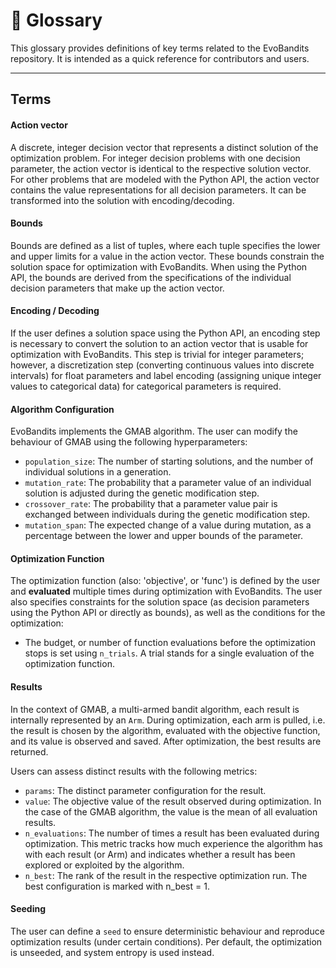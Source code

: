 # 📘 Glossary

This glossary provides definitions of key terms related to the EvoBandits repository.
It is intended as a quick reference for contributors and users.

---

## Terms

#### Action vector

A discrete, integer decision vector that represents a distinct solution of the optimization problem. For integer decision problems with one decision parameter, the action vector is identical to the respective solution vector. For other problems that are modeled with the Python API, the action vector contains the value representations for all decision parameters. It can be transformed into the solution with encoding/decoding.

#### Bounds

Bounds are defined as a list of tuples, where each tuple specifies the lower and upper limits for a value in the action vector. These bounds constrain the solution space for optimization with EvoBandits. When using the Python API, the bounds are derived from the specifications of the individual decision parameters that make up the action vector.

#### Encoding / Decoding

If the user defines a solution space using the Python API, an encoding step is necessary to convert the solution to an action vector that is usable for optimization with EvoBandits. This step is trivial for integer parameters; however, a discretization step (converting continuous values into discrete intervals) for float parameters and label encoding (assigning unique integer values to categorical data) for categorical parameters is required.

#### Algorithm Configuration

EvoBandits implements the GMAB algorithm. The user can modify the behaviour of GMAB using the following hyperparameters:
- `population_size`: The number of starting solutions, and the number of individual solutions in a generation.
- `mutation_rate`: The probability that a parameter value of an individual solution is adjusted during the genetic modification step.
- `crossover_rate`: The probability that a parameter value pair is exchanged between individuals during the genetic modification step.
- `mutation_span`: The expected change of a value during mutation, as a percentage between the lower and upper bounds of the parameter.

#### Optimization Function

The optimization function (also: 'objective', or 'func') is defined by the user and **evaluated** multiple times during optimization with EvoBandits. The user also specifies constraints for the solution space (as decision parameters using the Python API or directly as bounds), as well as the conditions for the optimization:
- The budget, or number of function evaluations before the optimization stops is set using `n_trials`. A trial stands for a single evaluation of the optimization function.

#### Results

In the context of GMAB, a multi-armed bandit algorithm, each result is internally represented by an `Arm`. During optimization, each arm is pulled, i.e. the result is chosen by the algorithm, evaluated with the objective function, and its value is observed and saved. After optimization, the best results are returned.

Users can assess distinct results with the following metrics:
- `params`: The distinct parameter configuration for the result.
- `value`: The objective value of the result observed during optimization. In the case of the GMAB algorithm, the value is the mean of all evaluation results.
- `n_evaluations`: The number of times a result has been evaluated during optimization. This metric tracks how much experience the algorithm has with each result (or Arm) and indicates whether a result has been explored or exploited by the algorithm.
- `n_best`: The rank of the result in the respective optimization run. The best configuration is marked with n_best = 1.

#### Seeding

The user can define a `seed` to ensure deterministic behaviour and reproduce optimization results (under certain conditions).
Per default, the optimization is unseeded, and system entropy is used instead.
